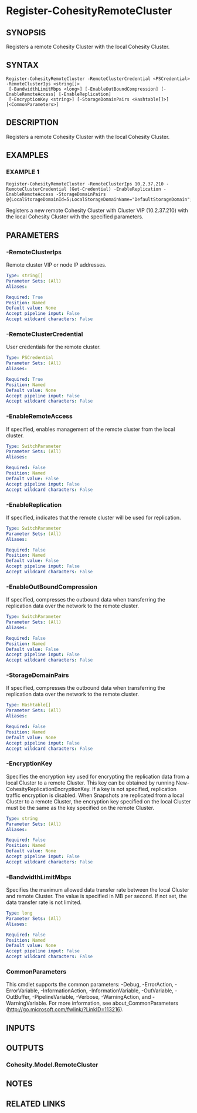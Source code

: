 # Register-CohesityRemoteCluster

## SYNOPSIS
Registers a remote Cohesity Cluster with the local Cohesity Cluster.

## SYNTAX

```
Register-CohesityRemoteCluster -RemoteClusterCredential <PSCredential> -RemoteClusterIps <string[]>
 [-BandwidthLimitMbps <long>] [-EnableOutBoundCompression] [-EnableRemoteAccess] [-EnableReplication]
 [-EncryptionKey <string>] [-StorageDomainPairs <Hashtable[]>] [<CommonParameters>]
```

## DESCRIPTION
Registers a remote Cohesity Cluster with the local Cohesity Cluster.

## EXAMPLES

### EXAMPLE 1
```
Register-CohesityRemoteCluster -RemoteClusterIps 10.2.37.210 -RemoteClusterCredential (Get-Credential) -EnableReplication -EnableRemoteAccess -StorageDomainPairs @{LocalStorageDomainId=5;LocalStorageDomainName="DefaultStorageDomain";RemoteStorageDomainId=5;RemoteStorageDomainName="DefaultStorageDomain"}
```

Registers a new remote Cohesity Cluster with Cluster VIP (10.2.37.210) with the local Cohesity Cluster with the specified parameters.

## PARAMETERS

### -RemoteClusterIps
Remote cluster VIP or node IP addresses.

```yaml
Type: string[]
Parameter Sets: (All)
Aliases:

Required: True
Position: Named
Default value: None
Accept pipeline input: False
Accept wildcard characters: False
```

### -RemoteClusterCredential
User credentials for the remote cluster.

```yaml
Type: PSCredential
Parameter Sets: (All)
Aliases:

Required: True
Position: Named
Default value: None
Accept pipeline input: False
Accept wildcard characters: False
```

### -EnableRemoteAccess
If specified, enables management of the remote cluster from the local cluster.

```yaml
Type: SwitchParameter
Parameter Sets: (All)
Aliases:

Required: False
Position: Named
Default value: False
Accept pipeline input: False
Accept wildcard characters: False
```

### -EnableReplication
If specified, indicates that the remote cluster will be used for replication.

```yaml
Type: SwitchParameter
Parameter Sets: (All)
Aliases:

Required: False
Position: Named
Default value: False
Accept pipeline input: False
Accept wildcard characters: False
```

### -EnableOutBoundCompression
If specified, compresses the outbound data when transferring the replication data over the network to the remote cluster.

```yaml
Type: SwitchParameter
Parameter Sets: (All)
Aliases:

Required: False
Position: Named
Default value: False
Accept pipeline input: False
Accept wildcard characters: False
```

### -StorageDomainPairs
If specified, compresses the outbound data when transferring the replication data over the network to the remote cluster.

```yaml
Type: Hashtable[]
Parameter Sets: (All)
Aliases:

Required: False
Position: Named
Default value: None
Accept pipeline input: False
Accept wildcard characters: False
```

### -EncryptionKey
Specifies the encryption key used for encrypting the replication data from a local Cluster to a remote Cluster.
This key can be obtained by running New-CohesityReplicationEncryptionKey.
If a key is not specified, replication traffic encryption is disabled.
When Snapshots are replicated from a local Cluster to a remote Cluster, the encryption key specified on the local Cluster must be the same as the key specified on the remote Cluster.

```yaml
Type: string
Parameter Sets: (All)
Aliases:

Required: False
Position: Named
Default value: None
Accept pipeline input: False
Accept wildcard characters: False
```

### -BandwidthLimitMbps
Specifies the maximum allowed data transfer rate between the local Cluster and remote Cluster.
The value is specified in MB per second.
If not set, the data transfer rate is not limited.

```yaml
Type: long
Parameter Sets: (All)
Aliases:

Required: False
Position: Named
Default value: None
Accept pipeline input: False
Accept wildcard characters: False
```

### CommonParameters
This cmdlet supports the common parameters: -Debug, -ErrorAction, -ErrorVariable, -InformationAction, -InformationVariable, -OutVariable, -OutBuffer, -PipelineVariable, -Verbose, -WarningAction, and -WarningVariable.
For more information, see about_CommonParameters (http://go.microsoft.com/fwlink/?LinkID=113216).

## INPUTS

## OUTPUTS

### Cohesity.Model.RemoteCluster
## NOTES

## RELATED LINKS
